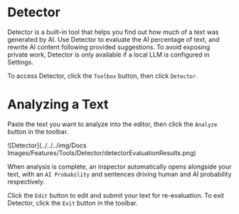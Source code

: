 # Detector

Detector is a built-in tool that helps you find out how much of a text was generated by AI. Use Detector to evaluate the AI percentage of text, and rewrite AI content following provided suggestions. To avoid exposing private work, Detector is only available if a local LLM is configured in Settings.

To access Detector, click the `Toolbox` button, then click `Detector`.

# Analyzing a Text

Paste the text you want to analyze into the editor, then click the `Analyze` button in the toolbar.

![Detector](../../../img/Docs Images/Features/Tools/Detector/detectorEvaluationResults.png)

When analysis is complete, an inspector automatically opens alongside your text, with an `AI Probability` and sentences driving human and AI probability respectively.

Click the `Edit` button to edit and submit your text for re-evaluation. To exit Detector, click the `Exit` button in the toolbar.
